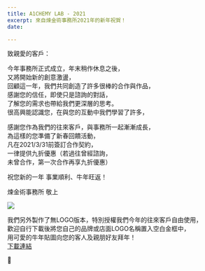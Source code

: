 ```yaml
---
title: A1CHEMY LAB - 2021
excerpt: 來自煉金術事務所2021年的新年祝賀！
date: 

---
```

致親愛的客戶：

今年事務所正式成立，年末稍作休息之後，  
又將開始新的創意激盪，  
回顧這一年，我們共同創造了許多很棒的合作與作品，  
感謝您的信任，即使只是諮詢的對話，  
了解您的需求也帶給我們更深層的思考。  
很高興能認識您，在與您的互動中我們學習了許多，

感謝您作為我們的往來客戶，與事務所一起漸漸成長，  
為這樣的您準備了新春回饋活動，  
凡在2021/3/31前簽訂合作契約，  
一律提供九折優惠（若過往曾經諮詢，  
未曾合作，第一次合作再享九折優惠）

祝您新的一年 事業順利、牛年旺返！

煉金術事務所 敬上

![](https://i.imgur.com/xx0B7ud.png)

我們另外製作了無LOGO版本，特別授權我們今年的往來客戶自由使用，  
歡迎自行下載後將您自己的品牌或店面LOGO名稱置入空白金框中，  
用可愛的牛年貼圖向您的客人及親朋好友拜年！  
[下載連結](https://drive.google.com/file/d/1xv0xVMSyF821oj8fEAxwphqvSTfYs3zE/view?usp=sharing)

